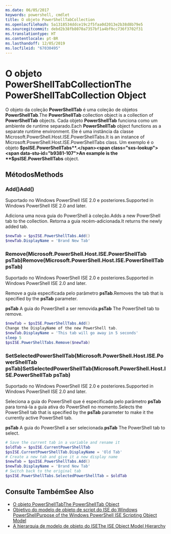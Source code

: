 ```yaml
---
ms.date: 06/05/2017
keywords: powershell, cmdlet
title: O objeto PowerShellTabCollection
ms.openlocfilehash: 5a1318534ddce19c2f5faa0d2013e2b38d8b79e5
ms.sourcegitcommit: debd2b38fb8070a7357bf1a4bf9cc736f3702f31
ms.translationtype: HT
ms.contentlocale: pt-BR
ms.lasthandoff: 12/05/2019
ms.locfileid: "67030495"
---
```

# <a name="the-powershelltabcollection-object"></a><span data-ttu-id="b9381-103">O objeto PowerShellTabCollection</span><span class="sxs-lookup"><span data-stu-id="b9381-103">The PowerShellTabCollection Object</span></span>

<span data-ttu-id="b9381-104">O objeto da coleção **PowerShellTab** é uma coleção de objetos **PowerShellTab**.</span><span class="sxs-lookup"><span data-stu-id="b9381-104">The **PowerShellTab** collection object is a collection of **PowerShellTab** objects.</span></span> <span data-ttu-id="b9381-105">Cada objeto **PowerShellTab** funciona como um ambiente de runtime separado.</span><span class="sxs-lookup"><span data-stu-id="b9381-105">Each **PowerShellTab** object functions as a separate runtime environment.</span></span> <span data-ttu-id="b9381-106">Ele é uma instância da classe Microsoft.PowerShell.Host.ISE.PowerShellTabs.</span><span class="sxs-lookup"><span data-stu-id="b9381-106">It is an instance of Microsoft.PowerShell.Host.ISE.PowerShellTabs class.</span></span> <span data-ttu-id="b9381-107">Um exemplo é o objeto **$psISE.PowerShellTabs**.</span><span class="sxs-lookup"><span data-stu-id="b9381-107">An example is the **$psISE.PowerShellTabs** object.</span></span>

## <a name="methods"></a><span data-ttu-id="b9381-108">Métodos</span><span class="sxs-lookup"><span data-stu-id="b9381-108">Methods</span></span>

### <a name="add"></a><span data-ttu-id="b9381-109">Add\(\)</span><span class="sxs-lookup"><span data-stu-id="b9381-109">Add\(\)</span></span>

<span data-ttu-id="b9381-110">Suportado no Windows PowerShell ISE 2.0 e posteriores.</span><span class="sxs-lookup"><span data-stu-id="b9381-110">Supported in Windows PowerShell ISE 2.0 and later.</span></span>

<span data-ttu-id="b9381-111">Adiciona uma nova guia do PowerShell à coleção.</span><span class="sxs-lookup"><span data-stu-id="b9381-111">Adds a new PowerShell tab to the collection.</span></span> <span data-ttu-id="b9381-112">Retorna a guia recém-adicionada.</span><span class="sxs-lookup"><span data-stu-id="b9381-112">It returns the newly added tab.</span></span>

```powershell
$newTab = $psISE.PowerShellTabs.Add()
$newTab.DisplayName = 'Brand New Tab'
```

### <a name="removemicrosoftpowershellhostisepowershelltab-pstab"></a><span data-ttu-id="b9381-113">Remove\(Microsoft.PowerShell.Host.ISE.PowerShellTab psTab\)</span><span class="sxs-lookup"><span data-stu-id="b9381-113">Remove\(Microsoft.PowerShell.Host.ISE.PowerShellTab psTab\)</span></span>

<span data-ttu-id="b9381-114">Suportado no Windows PowerShell ISE 2.0 e posteriores.</span><span class="sxs-lookup"><span data-stu-id="b9381-114">Supported in Windows PowerShell ISE 2.0 and later.</span></span>

<span data-ttu-id="b9381-115">Remove a guia especificada pelo parâmetro **psTab**.</span><span class="sxs-lookup"><span data-stu-id="b9381-115">Removes the tab that is specified by the **psTab** parameter.</span></span>

<span data-ttu-id="b9381-116">**psTab** A guia do PowerShell a ser removida.</span><span class="sxs-lookup"><span data-stu-id="b9381-116">**psTab** The PowerShell tab to remove.</span></span>

```powershell
$newTab = $psISE.PowerShellTabs.Add()
Change the DisplayName of the new PowerShell tab.
$newTab.DisplayName = 'This tab will go away in 5 seconds'
sleep 5
$psISE.PowerShellTabs.Remove($newTab)
```

### <a name="setselectedpowershelltabmicrosoftpowershellhostisepowershelltab-pstab"></a><span data-ttu-id="b9381-117">SetSelectedPowerShellTab\(Microsoft.PowerShell.Host.ISE.PowerShellTab psTab\)</span><span class="sxs-lookup"><span data-stu-id="b9381-117">SetSelectedPowerShellTab\(Microsoft.PowerShell.Host.ISE.PowerShellTab psTab\)</span></span>

<span data-ttu-id="b9381-118">Suportado no Windows PowerShell ISE 2.0 e posteriores.</span><span class="sxs-lookup"><span data-stu-id="b9381-118">Supported in Windows PowerShell ISE 2.0 and later.</span></span>

<span data-ttu-id="b9381-119">Seleciona a guia do PowerShell que é especificada pelo parâmetro **psTab** para torná-la a guia ativa do PowerShell no momento.</span><span class="sxs-lookup"><span data-stu-id="b9381-119">Selects the PowerShell tab that is specified by the **psTab** parameter to make it the currently active PowerShell tab.</span></span>

<span data-ttu-id="b9381-120">**psTab** A guia do PowerShell a ser selecionada.</span><span class="sxs-lookup"><span data-stu-id="b9381-120">**psTab** The PowerShell tab to select.</span></span>

```powershell
# Save the current tab in a variable and rename it
$oldTab = $psISE.CurrentPowerShellTab
$psISE.CurrentPowerShellTab.DisplayName = 'Old Tab'
# Create a new tab and give it a new display name
$newTab = $psISE.PowerShellTabs.Add()
$newTab.DisplayName = 'Brand New Tab'
# Switch back to the original tab
$psISE.PowerShellTabs.SelectedPowerShellTab = $oldTab
```

## <a name="see-also"></a><span data-ttu-id="b9381-121">Consulte Também</span><span class="sxs-lookup"><span data-stu-id="b9381-121">See Also</span></span>

- [<span data-ttu-id="b9381-122">O objeto PowerShellTab</span><span class="sxs-lookup"><span data-stu-id="b9381-122">The PowerShellTab Object</span></span>](The-PowerShellTab-Object.md)
- [<span data-ttu-id="b9381-123">Objetivo do modelo de objeto de script do ISE do Windows PowerShell</span><span class="sxs-lookup"><span data-stu-id="b9381-123">Purpose of the Windows PowerShell ISE Scripting Object Model</span></span>](Purpose-of-the-Windows-PowerShell-ISE-Scripting-Object-Model.md)
- [<span data-ttu-id="b9381-124">A hierarquia de modelo de objeto do ISE</span><span class="sxs-lookup"><span data-stu-id="b9381-124">The ISE Object Model Hierarchy</span></span>](The-ISE-Object-Model-Hierarchy.md)

